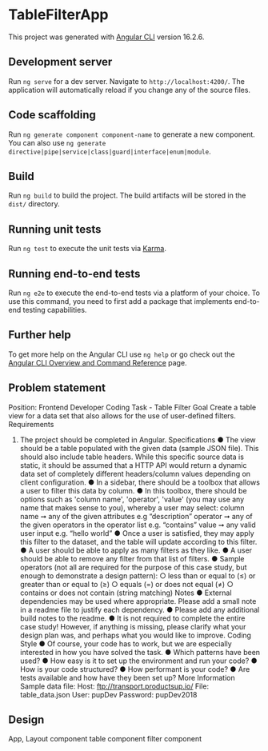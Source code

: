 # TableFilterApp

This project was generated with [Angular CLI](https://github.com/angular/angular-cli) version 16.2.6.

## Development server

Run `ng serve` for a dev server. Navigate to `http://localhost:4200/`. The application will automatically reload if you change any of the source files.

## Code scaffolding

Run `ng generate component component-name` to generate a new component. You can also use `ng generate directive|pipe|service|class|guard|interface|enum|module`.

## Build

Run `ng build` to build the project. The build artifacts will be stored in the `dist/` directory.

## Running unit tests

Run `ng test` to execute the unit tests via [Karma](https://karma-runner.github.io).

## Running end-to-end tests

Run `ng e2e` to execute the end-to-end tests via a platform of your choice. To use this command, you need to first add a package that implements end-to-end testing capabilities.

## Further help

To get more help on the Angular CLI use `ng help` or go check out the [Angular CLI Overview and Command Reference](https://angular.io/cli) page.

## Problem statement

Position: Frontend Developer 
Coding Task - Table Filter 
Goal 
Create a table view for a data set that also allows for the use of user-defined filters. 
Requirements 
1. The project should be completed in Angular. 
Specifications 
● The view should be a table populated with the given data (sample JSON file). This should also include table headers. While this specific source data is static, it should be assumed that a HTTP API would return a dynamic data set of completely different headers/column values depending on client configuration. 
● In a sidebar, there should be a toolbox that allows a user to filter this data by column. ● In this toolbox, there should be options such as 'column name', 'operator', 'value' (you may use any name that makes sense to you), whereby a user may select: 
column name ➞ any of the given attributes e.g “description” 
operator ➞ any of the given operators in the operator list e.g. “contains” value ➞ any valid user input e.g. “hello world” 
● Once a user is satisfied, they may apply this filter to the dataset, and the table will update according to this filter. 
● A user should be able to apply as many filters as they like. 
● A user should be able to remove any filter from that list of filters. 
● Sample operators (not all are required for the purpose of this case study, but enough to demonstrate a design pattern): 
○ less than or equal to (≤) or greater than or equal to (≥) 
○ equals (=) or does not equal (≠) 
○ contains or does not contain (string matching) 
Notes 
● External dependencies may be used where appropriate. Please add a small note in a readme file to justify each dependency.
● Please add any additional build notes to the readme. 
● It is not required to complete the entire case study! However, if anything is missing, please clarify what your design plan was, and perhaps what you would like to improve. 
Coding Style 
● Of course, your code has to work, but we are especially interested in how you have solved the task. 
● Which patterns have been used? 
● How easy is it to set up the environment and run your code? 
● How is your code structured? 
● How performant is your code? 
● Are tests available and how have they been set up? 
More Information 
Sample data file: 
Host: ftp://transport.productsup.io/ 
File: table_data.json 
User: pupDev 
Password: pupDev2018

## Design


App, 
Layout component
 table component
 filter component
 


